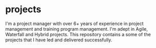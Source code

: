 # projects
I'm a project manager with over 6+ years of experience in project management and training program management. I'm adept in Agile, Waterfall and Hybrid projects. This repository contains a some of the projects that I have led and delivered successfully.
